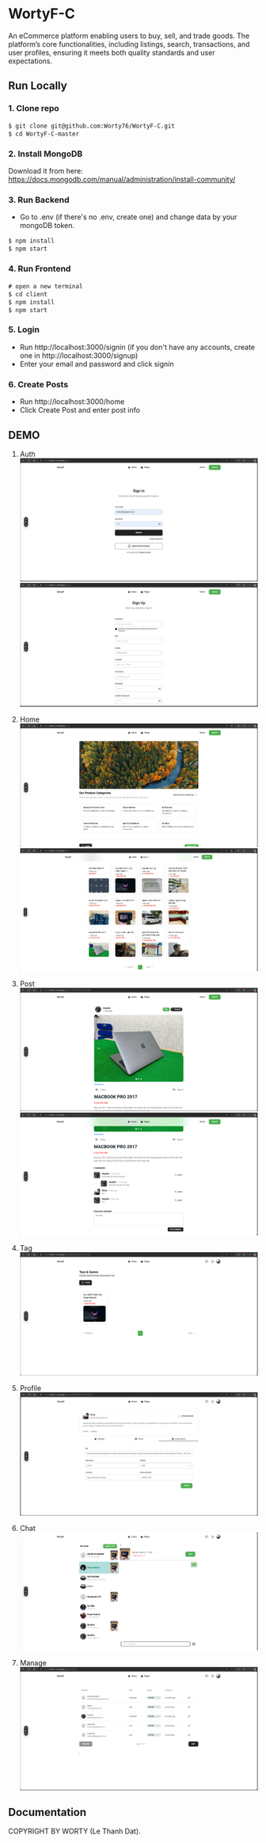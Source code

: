 # WortyF-C

An eCommerce platform enabling users to buy, sell, and trade goods. The platform’s core functionalities, including listings, search, transactions, and user profiles, ensuring it meets both quality standards and user expectations.

## Run Locally

### 1. Clone repo

```
$ git clone git@github.com:Worty76/WortyF-C.git
$ cd WortyF-C-master
```

### 2. Install MongoDB

Download it from here: https://docs.mongodb.com/manual/administration/install-community/

### 3. Run Backend

- Go to .env (if there's no .env, create one) and change data by your mongoDB token.

```
$ npm install
$ npm start
```

### 4. Run Frontend

```
# open a new terminal
$ cd client
$ npm install
$ npm start
```

### 5. Login

- Run http://localhost:3000/signin (if you don't have any accounts, create one in http://localhost:3000/signup)
- Enter your email and password and click signin

### 6. Create Posts

- Run http://localhost:3000/home
- Click Create Post and enter post info

## DEMO

1. Auth
   <img src="https://github.com/Worty76/WortyF-C/blob/master/frontend/src/assets/images/new-signin.png">
   <img src="https://github.com/Worty76/WortyF-C/blob/master/frontend/src/assets/images/new-signup.png">

2. Home
   <img src="https://github.com/Worty76/WortyF-C/blob/master/frontend/src/assets/images/new-home.png">
   <img src="https://github.com/Worty76/WortyF-C/blob/master/frontend/src/assets/images/new-home2.png">

3. Post
   <img src="https://github.com/Worty76/WortyF-C/blob/master/frontend/src/assets/images/new-post.png"/>
   <img src="https://github.com/Worty76/WortyF-C/blob/master/frontend/src/assets/images/new-post2.png"/>

4. Tag
   <img src="https://github.com/Worty76/WortyF-C/blob/master/frontend/src/assets/images/new-tag.png"/>

5. Profile
   <img src="https://github.com/Worty76/WortyF-C/blob/master/frontend/src/assets/images/new-profile.png">

6. Chat
   <img src="https://github.com/Worty76/WortyF-C/blob/master/frontend/src/assets/images/new-chat.png">

7. Manage
   <img src="https://github.com/Worty76/WortyF-C/blob/master/frontend/src/assets/images/new-manage.png">

## Documentation

COPYRIGHT BY WORTY (Le Thanh Dat).
